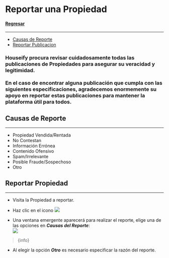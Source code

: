 # Reportar una Propiedad

#### <a href="index"><i class="fas fa-arrow-circle-left"></i> Regresar</a>
---

- [Causas de Reporte](#report-causes)
- [Reportar Publicacion](#report-post)

### Houseify procura revisar cuidadosamente todas las publicaciones de Propiedades para asegurar su veracidad y legitimidad. <br><br> En el caso de encontrar alguna publicación que cumpla con las siguientes especificaciones, agradecemos enormemente su apoyo en reportar estas publicaciones para mantener la plataforma útil para todos.

<a name="report-causes"></a>
## Causas de Reporte
---
* Propiedad Vendida/Rentada
* No Contestan
* Información Errónea
* Contenido Ofensivo
* Spam/Irrelevante
* Posible Fraude/Sospechoso
* Otro

<a name="report-post"></a>
## Reportar Propiedad
---
* Visita la Propiedad a reportar.
* Haz clic en el icono <img src="/docs-img/report-btn.png" class="align-middle ml-2 w-10 object-center shadow-lg rounded-lg">

* Una ventana emergente aparecerá para realizar el reporte, elige una de las opciones en <strong>**_Causas del Reporte_**</strong>:
  <br>
  <img src="/docs-img/report-modal.png" class="shadow-lg rounded-lg w-full sm:w-1/2">

> {info}
* Al elegir la opción <strong class="text-white">**_Otro_**</strong> es necesario especificar la razón del reporte.
